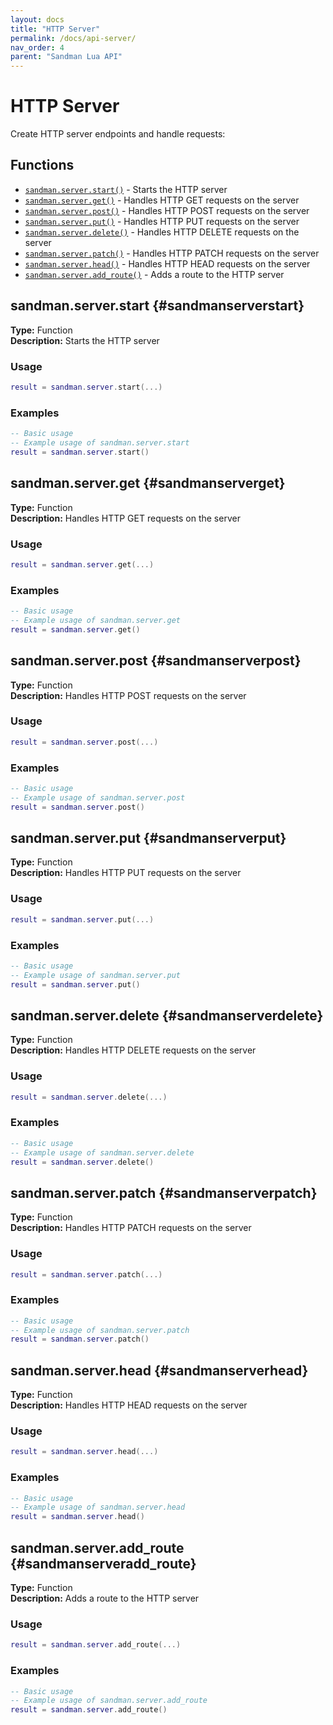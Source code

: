 ```yaml
---
layout: docs
title: "HTTP Server"
permalink: /docs/api-server/
nav_order: 4
parent: "Sandman Lua API"
---
```


# HTTP Server

Create HTTP server endpoints and handle requests:

## Functions

- [`sandman.server.start()`](#sandmanserverstart) - Starts the HTTP server
- [`sandman.server.get()`](#sandmanserverget) - Handles HTTP GET requests on the server
- [`sandman.server.post()`](#sandmanserverpost) - Handles HTTP POST requests on the server
- [`sandman.server.put()`](#sandmanserverput) - Handles HTTP PUT requests on the server
- [`sandman.server.delete()`](#sandmanserverdelete) - Handles HTTP DELETE requests on the server
- [`sandman.server.patch()`](#sandmanserverpatch) - Handles HTTP PATCH requests on the server
- [`sandman.server.head()`](#sandmanserverhead) - Handles HTTP HEAD requests on the server
- [`sandman.server.add_route()`](#sandmanserveradd_route) - Adds a route to the HTTP server


## sandman.server.start {#sandmanserverstart}

**Type:** Function  
**Description:** Starts the HTTP server

### Usage

```lua
result = sandman.server.start(...)
```

### Examples

```lua
-- Basic usage
-- Example usage of sandman.server.start
result = sandman.server.start()
```


## sandman.server.get {#sandmanserverget}

**Type:** Function  
**Description:** Handles HTTP GET requests on the server

### Usage

```lua
result = sandman.server.get(...)
```

### Examples

```lua
-- Basic usage
-- Example usage of sandman.server.get
result = sandman.server.get()
```


## sandman.server.post {#sandmanserverpost}

**Type:** Function  
**Description:** Handles HTTP POST requests on the server

### Usage

```lua
result = sandman.server.post(...)
```

### Examples

```lua
-- Basic usage
-- Example usage of sandman.server.post
result = sandman.server.post()
```


## sandman.server.put {#sandmanserverput}

**Type:** Function  
**Description:** Handles HTTP PUT requests on the server

### Usage

```lua
result = sandman.server.put(...)
```

### Examples

```lua
-- Basic usage
-- Example usage of sandman.server.put
result = sandman.server.put()
```


## sandman.server.delete {#sandmanserverdelete}

**Type:** Function  
**Description:** Handles HTTP DELETE requests on the server

### Usage

```lua
result = sandman.server.delete(...)
```

### Examples

```lua
-- Basic usage
-- Example usage of sandman.server.delete
result = sandman.server.delete()
```


## sandman.server.patch {#sandmanserverpatch}

**Type:** Function  
**Description:** Handles HTTP PATCH requests on the server

### Usage

```lua
result = sandman.server.patch(...)
```

### Examples

```lua
-- Basic usage
-- Example usage of sandman.server.patch
result = sandman.server.patch()
```


## sandman.server.head {#sandmanserverhead}

**Type:** Function  
**Description:** Handles HTTP HEAD requests on the server

### Usage

```lua
result = sandman.server.head(...)
```

### Examples

```lua
-- Basic usage
-- Example usage of sandman.server.head
result = sandman.server.head()
```


## sandman.server.add_route {#sandmanserveradd_route}

**Type:** Function  
**Description:** Adds a route to the HTTP server

### Usage

```lua
result = sandman.server.add_route(...)
```

### Examples

```lua
-- Basic usage
-- Example usage of sandman.server.add_route
result = sandman.server.add_route()
```

